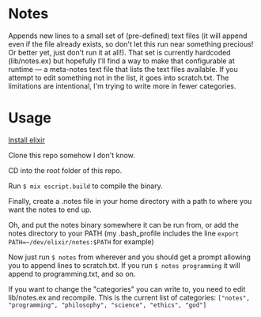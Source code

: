 Notes
=====

Appends new lines to a small set of (pre-defined) text files (it will append even if the file already exists, so don't let this run near something precious! Or better yet, just don't run it at all!). That set is currently hardcoded (lib/notes.ex) but hopefully I'll find a way to make that configurable at runtime — a meta-notes text file that lists the text files available. If you attempt to edit something not in the list, it goes into scratch.txt. The limitations are intentional, I'm trying to write more in fewer categories.

Usage
=====

[Install elixir](http://elixir-lang.org/install.html)

Clone this repo somehow I don't know.

CD into the root folder of this repo.

Run ```$ mix escript.build``` to compile the binary.

Finally, create a .notes file in your home directory with a path to where you want the notes to end up.

Oh, and put the notes binary somewhere it can be run from, or add the notes directory to your PATH (my .bash_profile includes the line ```export PATH=~/dev/elixir/notes:$PATH``` for example)

Now just run ```$ notes``` from wherever and you should get a prompt allowing you to append lines to scratch.txt. If you run ```$ notes programming``` it will append to programming.txt, and so on.

If you want to change the "categories" you can write to, you need to edit lib/notes.ex and recompile. This is the current list of categories: ```["notes", "programming", "philosophy", "science", "ethics", "god"]```
